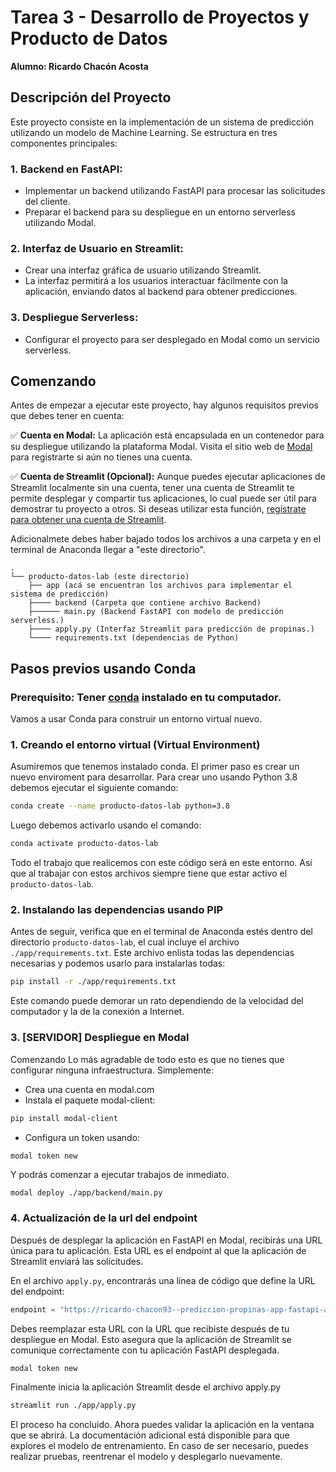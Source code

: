 # Tarea 3 - Desarrollo de Proyectos y Producto de Datos

**Alumno: Ricardo Chacón Acosta**

## Descripción del Proyecto

Este proyecto consiste en la implementación de un sistema de predicción utilizando un modelo de Machine Learning. Se estructura en tres componentes principales:

### 1. Backend en FastAPI:
- Implementar un backend utilizando FastAPI para procesar las solicitudes del cliente.
- Preparar el backend para su despliegue en un entorno serverless utilizando Modal.

### 2. Interfaz de Usuario en Streamlit:
- Crear una interfaz gráfica de usuario utilizando Streamlit.
- La interfaz permitirá a los usuarios interactuar fácilmente con la aplicación, enviando datos al backend para obtener predicciones.

### 3. Despliegue Serverless:
- Configurar el proyecto para ser desplegado en Modal como un servicio serverless.

## Comenzando

Antes de empezar a ejecutar este proyecto, hay algunos requisitos previos que debes tener en cuenta:

✅ **Cuenta en Modal:** La aplicación está encapsulada en un contenedor para su despliegue utilizando la plataforma Modal. Visita el sitio web de [Modal](https://modal.com/signup) para registrarte si aún no tienes una cuenta.

✅ **Cuenta de Streamlit (Opcional):** Aunque puedes ejecutar aplicaciones de Streamlit localmente sin una cuenta, tener una cuenta de Streamlit te permite desplegar y compartir tus aplicaciones, lo cual puede ser útil para demostrar tu proyecto a otros. Si deseas utilizar esta función, [regístrate para obtener una cuenta de Streamlit](https://share.streamlit.io/signup).


Adicionalmete debes haber bajado todos los archivos a una carpeta y en el terminal de Anaconda llegar a "este directorio".

```
.
└── producto-datos-lab (este directorio)
    ├── app (acá se encuentran los archivos para implementar el sistema de predicción)
    ├──── backend (Carpeta que contiene archivo Backend)
    ├────── main.py (Backend FastAPI con modelo de predicción serverless.)
    ├──── apply.py (Interfaz Streamlit para predicción de propinas.)
    └──── requirements.txt (dependencias de Python)
```
  
## Pasos previos usando Conda
 
### Prerequisito: Tener [conda](https://docs.conda.io/en/latest/) instalado en tu computador.
 
Vamos a usar Conda para construir un entorno virtual nuevo.
 
### 1. Creando el entorno virtual (Virtual Environment)
 
Asumiremos que tenemos instalado conda. El primer paso es crear un nuevo enviroment para desarrollar. Para crear uno usando Python 3.8 debemos ejecutar el siguiente comando:
 
```bash
conda create --name producto-datos-lab python=3.8
```
 
Luego debemos activarlo usando el comando:
 
```bash
conda activate producto-datos-lab
```
 
Todo el trabajo que realicemos con este código será en este entorno. Así que al trabajar con estos archivos siempre tiene que estar activo el `producto-datos-lab`.
 
### 2. Instalando las dependencias usando PIP 
 
Antes de seguir, verifica que en el terminal de Anaconda estés dentro del directorio `producto-datos-lab`, el cual incluye el archivo `./app/requirements.txt`. Este archivo enlista todas las dependencias necesarias y podemos usarlo para instalarlas todas:
 
```bash
pip install -r ./app/requirements.txt
```
 
Este comando puede demorar un rato dependiendo de la velocidad del computador y la de la conexión a Internet.


### 3. [SERVIDOR] Despliegue en Modal

Comenzando
Lo más agradable de todo esto es que no tienes que configurar ninguna infraestructura. Simplemente:

- Crea una cuenta en modal.com
- Instala el paquete modal-client:

```bash
pip install modal-client
```

- Configura un token usando:

```bash
modal token new
```


Y podrás comenzar a ejecutar trabajos de inmediato.


```
modal deploy ./app/backend/main.py
```
### 4. Actualización de la url del endpoint

Después de desplegar la aplicación en FastAPI en Modal, recibirás una URL única para tu aplicación. Esta URL es el endpoint al que la aplicación de Streamlit enviará las solicitudes.

En el archivo `apply.py`, encontrarás una línea de código que define la URL del endpoint:

```python
endpoint = "https://ricardo-chacon93--prediccion-propinas-app-fastapi-app.modal.run/predict"
```
Debes reemplazar esta URL con la URL que recibiste después de tu despliegue en Modal. Esto asegura que la aplicación de Streamlit se comunique correctamente con tu aplicación FastAPI desplegada.

```bash
modal token new
```
Finalmente inicia la aplicación Streamlit desde el archivo apply.py

```bash
streamlit run ./app/apply.py
```
El proceso ha concluido. Ahora puedes validar la aplicación en la ventana que se abrirá. La documentación adicional está disponible para que explores el modelo de entrenamiento. En caso de ser necesario, puedes realizar pruebas, reentrenar el modelo y desplegarlo nuevamente.
